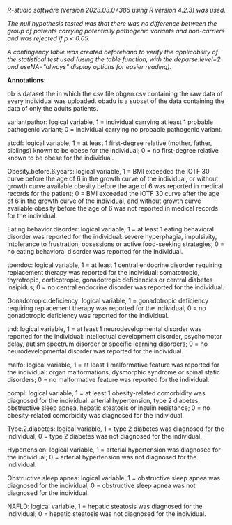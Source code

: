 _R-studio software (version 2023.03.0+386 using R version 4.2.3) was used._

_The null hypothesis tested was that there was no difference between the group of patients carrying potentially pathogenic variants and non-carriers and was rejected if p < 0.05._

_A contingency table was created beforehand to verify the applicability of the statistical test used (using the table function, with the deparse.level=2 and useNA="always" display options for easier reading)._



****Annotations:****



ob is dataset the in which the csv file obgen.csv containing the raw data of every individual was uploaded.
obadu is a subset of the data containing the data of only the adults patients.

variantpathor: logical variable, 1 = individual carrying at least 1 probable pathogenic variant; 0 = individual carrying no probable pathogenic variant.

atcdf: logical variable, 1 = at least 1 first-degree relative (mother, father, siblings) known to be obese for the individual; 0 = no first-degree relative known to be obese for the individual.

Obesity.before.6.years: logical variable, 1 = BMI exceeded the IOTF 30 curve before the age of 6 in the growth curve of the individual, or without growth curve available obesity before the age of 6 was reported in medical records for the patient; 0 = BMI exceeded the IOTF 30 curve after the age of 6 in the growth curve of the individual, and without growth curve available obesity before the age of 6 was not reported in medical records for the individual.

Eating.behavior.disorder: logical variable, 1 = at least 1 eating behavioral disorder was reported for the individual: severe hyperphagia, impulsivity, intolerance to frustration, obsessions or active food-seeking strategies; 0 = no eating behavioral disorder was reported for the individual.

tbendoc: logical variable, 1 = at least 1 central endocrine disorder requiring replacement therapy was reported for the individual: somatotropic, thyrotropic, corticotropic, gonadotropic deficiencies or central diabetes insipidus; 0 = no central endocrine disorder was reported for the individual.

Gonadotropic.deficiency: logical variable, 1 = gonadotropic deficiency requiring replacement therapy was reported for the individual; 0 = no gonadotropic deficiency was reported for the individual.

tnd: logical variable, 1 = at least 1 neurodevelopmental disorder was reported for the individual: intellectual development disorder, psychomotor delay, autism spectrum disorder or specific learning disorders; 0 = no neurodevelopmental disorder was reported for the individual.

malfo: logical variable, 1 = at least 1 malformative feature was reported for the individual: organ malformations, dysmorphic syndrome or spinal static disorders; 0 = no malformative feature was reported for the individual.

compl: logical variable, 1 = at least 1 obesity-related comorbidity was diagnosed for the individual: arterial hypertension, type 2 diabetes, obstructive sleep apnea, hepatic steatosis or insulin resistance; 0 = no obesity-related comorbidity was diagnosed for the individual.

Type.2.diabetes: logical variable, 1 = type 2 diabetes was diagnosed for the individual; 0 = type 2 diabetes was not diagnosed for the individual.

Hypertension: logical variable, 1 = arterial hypertension was diagnosed for the individual; 0 = arterial hypertension was not diagnosed for the individual.

Obstructive.sleep.apnea: logical variable, 1 = obstructive sleep apnea was diagnosed for the individual; 0 = obstructive sleep apnea was not diagnosed for the individual.

NAFLD: logical variable, 1 = hepatic steatosis was diagnosed for the individual; 0 = hepatic steatosis was not diagnosed for the individual.

